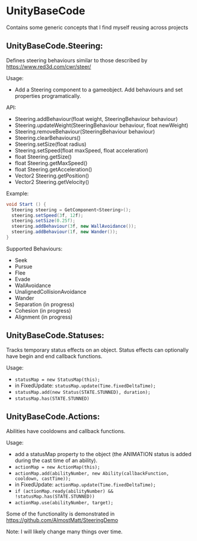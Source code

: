 # UnityBaseCode
Contains some generic concepts that I find myself reusing across projects

## UnityBaseCode.Steering:
Defines steering behaviours similar to those described by https://www.red3d.com/cwr/steer/

Usage:
* Add a Steering component to a gameobject. Add behaviours and set properties programatically.

API:
* Steering.addBehaviour(float weight, SteeringBehaviour behaviour)
* Steering.updateWeight(SteeringBehaviour behaviour, float newWeight)
* Steering.removeBehaviour(SteeringBehaviour behaviour)
* Steering.clearBehaviours()
* Steering.setSize(float radius)
* Steering.setSpeed(float maxSpeed, float acceleration)
* float Steering.getSize()
* float Steering.getMaxSpeed()
* float Steering.getAcceleration()
* Vector2 Steering.getPosition()
* Vector2 Steering.getVelocity()

Example:
```csharp
void Start () {
  Steering steering = GetComponent<Steering>();
  steering.setSpeed(3f, 12f);
  steering.setSize(0.25f);
  steering.addBehaviour(3f, new WallAvoidance());
  steering.addBehaviour(1f, new Wander());
}
```

Supported Behaviours:
* Seek
* Pursue
* Flee
* Evade
* WallAvoidance
* UnalignedCollisionAvoidance
* Wander
* Separation (in progress)
* Cohesion (in progress)
* Alignment (in progress)

## UnityBaseCode.Statuses:
Tracks temporary status effects on an object. Status effects can optionally have begin and end callback functions.

Usage:
* `statusMap = new StatusMap(this);`
* in FixedUpdate: `statusMap.update(Time.fixedDeltaTime);`
* `statusMap.add(new Status(STATE.STUNNED), duration);`
* `statusMap.has(STATE.STUNNED)`

## UnityBaseCode.Actions:
Abilities have cooldowns and callback functions.

Usage:
* add a statusMap property to the object (the ANIMATION status is added during the cast time of an ability).
* `actionMap = new ActionMap(this);`
* `actionMap.add(abilityNumber, new Ability(callbackFunction, cooldown, castTime));`
* in FixedUpdate: `actionMap.update(Time.fixedDeltaTime);`
* `if (actionMap.ready(abilityNumber) && !statusMap.has(STATE.STUNNED))`
* `actionMap.use(abilityNumber, target);`


Some of the functionality is demonstrated in https://github.com/AlmostMatt/SteeringDemo

Note: I will likely change many things over time.
